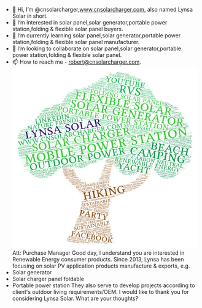 - 👋 Hi, I’m @cnsolarcharger,www.cnsolarcharger.com, also named Lynsa Solar in short.
- 👀 I’m interested in solar panel,solar generator,portable power station,folding & flexible solar panel buyers.
- 🌱 I’m currently learning solar panel,solar generator,portable power station,folding & flexible solar panel manufacturer.
- 💞️ I’m looking to collaborate on solar panel,solar generator,portable power station,folding & flexible solar panel.
- 📫 How to reach me - robert@cnsolarcharger.com.
![image](https://github.com/cnsolarcharger/cnsolarcharger/blob/main/Lynsa%20Solar%20in%20words.jpeg)
Att: Purchase Manager
Good day,
I understand you are interested in Renewable Energy consumer products.
Since 2013, Lynsa has been focusing on solar PV application products manufacture & exports, e.g.
- Solar generator
- Solar charger panel foldable
- Portable power station
They also serve to develop projects according to client's outdoor living requirements/OEM.
I would like to thank you for considering Lynsa Solar. 
What are your thoughts? 
<!---
cnsolarcharger/cnsolarcharger is a ✨ special ✨ repository because its `README.md` (this file) appears on your GitHub profile.
You can click the Preview link to take a look at your changes.
--->
